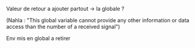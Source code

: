 Valeur de retour a ajouter partout
-> la globale ?

(Nahla : "This global variable cannot provide any other
information or data access than the number of a received signal")

Env mis en global a retirer